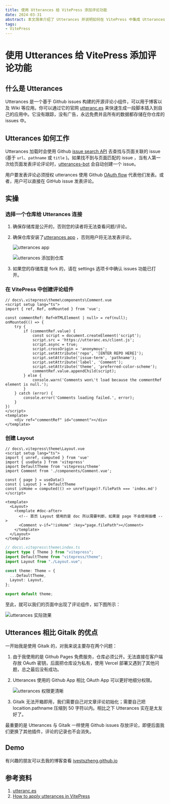 ```yaml
---
title: 使用 Utterances 给 VitePress 添加评论功能
date: 2024-03-31
abstract: 本文简单介绍了 Utterances 并说明如何在 VitePress 中集成 Utterances。
tags:
- VitePress
---
```


# 使用 Utterances 给 VitePress 添加评论功能

## 什么是 Utterances

Utterances 是一个基于 Github issues 构建的开源评论小组件，可以用于博客以及 Wiki 等应用。你可以通过它的官网 [utteranc.es](https://utteranc.es/) 来快速生成一段脚本插入到自己的应用中。它没有跟踪，没有广告，永远免费并且所有的数据都存储在你仓库的 issues 中。

## Utterances 如何工作

Utterances 加载时会使用 Github [issue search API](https://docs.github.com/en/rest/search#search-issues) 去查找与页面关联的 issue (基于 `url`、`pathname` 或 `title` )。如果找不到与页面匹配的 issue ，当有人第一次给页面发表评论评论时，[utterances-bot](https://github.com/utterances-bot) 会自动创建一个 issue。

用户要发表评论必须授权 utterances 使用 Github [OAuth flow](https://docs.github.com/en/apps/oauth-apps/building-oauth-apps/authorizing-oauth-apps#web-application-flow) 代表他们发表。或者，用户可以直接在 GitHub issue 发表评论。

## 实操

### 选择一个仓库给 Utterances 连接

1. 确保存储库是公开的，否则您的读者将无法查看问题/评论。

2. 确保仓库安装了[utterances app](https://github.com/apps/utterances) ，否则用户将无法发表评论。

   ![utterances app](https://raw.githubusercontent.com/ivestszheng/images-store/master/img/image-20240401133008016.png)

   ![utterances 添加到仓库](https://raw.githubusercontent.com/ivestszheng/images-store/master/img/image-20240401133101375.png)

3. 如果您的存储库是 fork 的，请在 settings 选项卡中确认 issues 功能已打开。

### 在 VitePress 中创建评论组件

```vue
// docs\.vitepress\theme\components\Comment.vue
<script setup lang="ts">
import { ref, Ref, onMounted } from 'vue';

const commentRef: Ref<HTMLElement | null> = ref(null);
onMounted(() => {
    try {
        if (commentRef.value) {
            const script = document.createElement('script');
            script.src = 'https://utteranc.es/client.js';
            script.async = true;
            script.crossOrigin = 'anonymous';
            script.setAttribute('repo', '[ENTER REPO HERE]');
            script.setAttribute('issue-term', 'pathname');
            script.setAttribute('label', 'Comment');
            script.setAttribute('theme', 'preferred-color-scheme');
            commentRef.value.appendChild(script);
        } else {
            console.warn('Comments won\'t load because the commentRef element is null.');
        }
    } catch (error) {
        console.error('Comments loading failed.', error);
    }
})
</script>
<template>
    <div ref="commentRef" id="comment"></div>
</template>
```

### 创建 Layout

```vue
// docs\.vitepress\theme\Layout.vue
<script setup lang="ts">
import { unref, computed } from 'vue'
import { useData } from 'vitepress'
import DefaultTheme from 'vitepress/theme'
import Comment from './components/Comment.vue';

const { page } = useData()
const { Layout } = DefaultTheme
const isHome = computed(() => unref(page)?.filePath === 'index.md')
</script>

<template>
  <Layout>
    <template #doc-after>
      <!-- 首页 Layout 使用的是 doc 所以需要判断，如果是 page 不会使用插槽 -->
      <Comment v-if="!isHome" :key="page.filePath"></Comment>
    </template>
  </Layout>
</template>

```

```ts
// docs\.vitepress\theme\index.ts
import type { Theme } from "vitepress";
import DefaultTheme from "vitepress/theme";
import Layout from "./Layout.vue";

const theme: Theme = {
  ...DefaultTheme,
  Layout: Layout,
};

export default theme;
```

至此，就可以我们的页面中出现了评论组件，如下图所示：

![utterances 实际效果](https://raw.githubusercontent.com/ivestszheng/images-store/master/img/image-20240401134907080.png)

## Utterances 相比 Gitalk 的优点

一开始我是使用 Gitalk 的，对我来说主要存在两个问题：

1. 由于我使用的是 Github Pages 免费服务，仓库必须公开。无法直接在客户端存放 OAuth 密钥，后面把仓库设为私有，使用 Vercel 部署又遇到了其他问题，总之最后没有成功。

2. Utterances 使用的 Github App 相比 OAuth App 可以更好地细分权限。

   ![utterances 权限更清晰](https://raw.githubusercontent.com/ivestszheng/images-store/master/img/image-20240401140739726.png)

3. Gitalk 无法开箱即用，我们需要自己对文章评论初始化；需要自己把 locaition.pathname 压缩到 50 字符以内。相比之下 Utterances 实在是太友好了。

最重要的是 Utterances 与 Gitalk 一样使用 Github issues 存放评论，即便后面我们更换了其他插件，评论的记录也不会消失。

## Demo

有兴趣的朋友可以去我的博客查看 [ivestszheng.github.io](https://ivestszheng.github.io/posts/前端/使用%20Utterances%20给%20Vitepress%20添加评论功能)

## 参考资料

1. [utteranc.es](https://utteranc.es/)
2. [How to apply utterances in VitePress](https://ktseo41.github.io/blog/posts/how-to-apply-utterances-on-vitepress.html)
